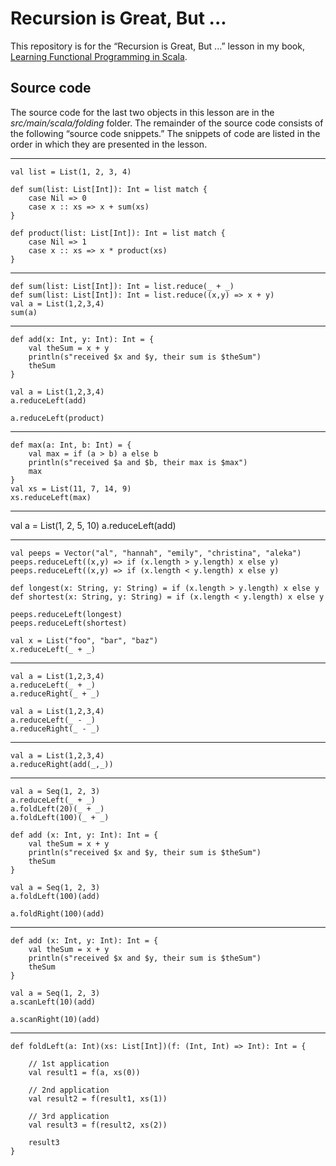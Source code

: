 Recursion is Great, But ...
===========================

This repository is for the “Recursion is Great, But ...”
lesson in my book, [Learning Functional Programming in 
Scala](https://alvinalexander.com/scala/learning-functional-programming-in-scala-book).


## Source code

The source code for the last two objects in this lesson are in the
*src/main/scala/folding* folder. The remainder of the source code
consists of the following “source code snippets.” The snippets of
code are listed in the order in which they are presented in the 
lesson.

---

    val list = List(1, 2, 3, 4)

    def sum(list: List[Int]): Int = list match {
        case Nil => 0
        case x :: xs => x + sum(xs)
    }

    def product(list: List[Int]): Int = list match {
        case Nil => 1
        case x :: xs => x * product(xs)
    }

---

    def sum(list: List[Int]): Int = list.reduce(_ + _)
    def sum(list: List[Int]): Int = list.reduce((x,y) => x + y)
    val a = List(1,2,3,4)
    sum(a)

---

    def add(x: Int, y: Int): Int = {
        val theSum = x + y
        println(s"received $x and $y, their sum is $theSum")
        theSum
    }

    val a = List(1,2,3,4)
    a.reduceLeft(add)

    a.reduceLeft(product)

---

    def max(a: Int, b: Int) = {
        val max = if (a > b) a else b
        println(s"received $a and $b, their max is $max")
        max
    }
    val xs = List(11, 7, 14, 9)
    xs.reduceLeft(max)

---

val a = List(1, 2, 5, 10)
a.reduceLeft(add)

---

    val peeps = Vector("al", "hannah", "emily", "christina", "aleka")
    peeps.reduceLeft((x,y) => if (x.length > y.length) x else y)
    peeps.reduceLeft((x,y) => if (x.length < y.length) x else y)

    def longest(x: String, y: String) = if (x.length > y.length) x else y
    def shortest(x: String, y: String) = if (x.length < y.length) x else y

    peeps.reduceLeft(longest)
    peeps.reduceLeft(shortest)
    
    val x = List("foo", "bar", "baz")
    x.reduceLeft(_ + _)

---

    val a = List(1,2,3,4)
    a.reduceLeft(_ + _)
    a.reduceRight(_ + _)
    
    val a = List(1,2,3,4)
    a.reduceLeft(_ - _)
    a.reduceRight(_ - _)

---

    val a = List(1,2,3,4)
    a.reduceRight(add(_,_))

---

    val a = Seq(1, 2, 3)
    a.reduceLeft(_ + _)
    a.foldLeft(20)(_ + _)
    a.foldLeft(100)(_ + _)
    
    def add (x: Int, y: Int): Int = {
        val theSum = x + y
        println(s"received $x and $y, their sum is $theSum")
        theSum
    }
    
    val a = Seq(1, 2, 3)
    a.foldLeft(100)(add)
    
    a.foldRight(100)(add)

---

    def add (x: Int, y: Int): Int = {
        val theSum = x + y
        println(s"received $x and $y, their sum is $theSum")
        theSum
    }
    
    val a = Seq(1, 2, 3)
    a.scanLeft(10)(add)
    
    a.scanRight(10)(add)

---

    def foldLeft(a: Int)(xs: List[Int])(f: (Int, Int) => Int): Int = {
    
        // 1st application
        val result1 = f(a, xs(0))
    
        // 2nd application
        val result2 = f(result1, xs(1))
    
        // 3rd application
        val result3 = f(result2, xs(2))

        result3
    }




